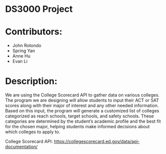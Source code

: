 # DS3000 Project

# Contributors:
- John Rotondo
- Spring Yan
- Anne Hu
- Evan Li

# Description:
We are using the College Scorecard API to gather data on various colleges. The program we are designing will allow students to input their ACT or SAT scores along with their major of interest and any other needed information. Based on this input, the program will generate a customized list of colleges categorized as reach schools, target schools, and safety schools. These categories are determined by the student’s academic profile and the best fit for the chosen major, helping students make informed decisions about which colleges to apply to.

College Scorecard API: https://collegescorecard.ed.gov/data/api-documentation/